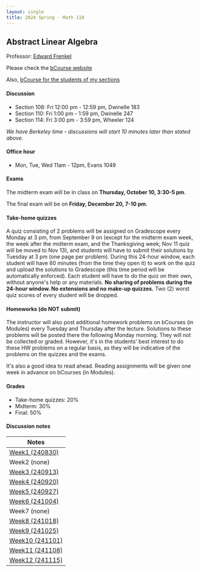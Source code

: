 ```yaml
---
layout: single
title: 2024 Spring - Math 110
---
```



## Abstract Linear Algebra

Professor: [Edward Frenkel](https://www.edwardfrenkel.com/mathematics/)

Please check the [bCourse website](https://bcourses.berkeley.edu/courses/1537940)

Also, [bCourse for the students of my sections](https://bcourses.berkeley.edu/courses/1539728)

#### Discussion

- Section 108: Fri 12:00 pm - 12:59 pm, Dwinelle 183
- Section 110: Fri 1:00 pm - 1:59 pm, Dwinelle 247
- Section 114: Fri 3:00 pm - 3:59 pm, Wheeler 124

*We have Berkeley time - discussions will start 10 minutes later than stated above.*

#### Office hour

- Mon, Tue, Wed 11am - 12pm, Evans 1049

#### Exams

The midterm exam will be in class on **Thursday, October 10, 3:30-5 pm**.

The final exam will be on **Friday, December 20, 7-10 pm**.

#### Take-home quizzes

A quiz consisting of 2 problems will be assigned on Gradescope every Monday at 3 pm, from September 9 on (except for the midterm exam week, the week after the midterm exam, and the Thanksgiving week; Nov 11 quiz will be moved to Nov 13), and students will have to submit their solutions by Tuesday at 3 pm (one page per problem). During this 24-hour window, each student will have 60 minutes (from the time they open it) to work on the quiz and upload the solutions to Gradescope (this time period will be automatically enforced). Each student will have to do the quiz on their own, without anyone's help or any materials. **No sharing of problems during the 24-hour window. No extensions and no make-up quizzes.** Two (2) worst quiz scores of every student will be dropped.


#### Homeworks (do NOT submit)

The instructor will also post additional homework problems on bCourses (in Modules) every Tuesday and Thursday after the lecture. Solutions to these problems will be posted there the following Monday morning. They will not be collected or graded. However, it's in the students' best interest to do these HW problems on a regular basis, as they will be indicative of the problems on the quizzes and the exams.

It's also a good idea to read ahead. Reading assignments will be given one week in advance on bCourses (in Modules).


#### Grades

- Take-home quizzes: 20%
- Midterm: 30%
- Final: 50%

#### Discussion notes


| Notes |
| --- |
| [Week1 (240830)](notes/Math110_week1.pdf) |
| Week2 (none)|
| [Week3 (240913)](notes/Math110_week3.pdf) |
| [Week4 (240920)](notes/Math110_week4.pdf) |
| [Week5 (240927)](notes/Math110_week5.pdf) |
| [Week6 (241004)](notes/Math110_week6.pdf) |
| Week7 (none) |
| [Week8 (241018)](notes/Math110_week8.pdf) |
| [Week9 (241025)](notes/Math110_week9.pdf) |
| [Week10 (241101)](notes/Math110_week10.pdf) |
| [Week11 (241108)](notes/Math110_week11.pdf) |
| [Week12 (241115)](notes/Math110_week12.pdf) |
